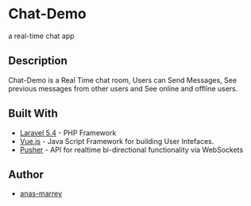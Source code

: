 # Chat-Demo
a real-time chat app

## Description
Chat-Demo is a Real Time chat room, Users can Send Messages, See previous messages from other users and See online and offline users.

## Built With
* [Laravel 5.4](https://laravel.com/docs/5.4) - PHP Framework
* [Vue.js](https://vuejs.org/v2/guide/) - Java Script Framework for building User Intefaces.
* [Pusher](https://pusher.com/docs) - API for realtime bi-directional functionality via WebSockets 

## Author
* [anas-marrey](https://github.com/anas-marrey)
